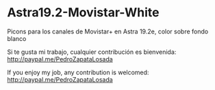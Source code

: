 # Astra19.2-Movistar-White
Picons para los canales de Movistar+ en Astra 19.2e, color sobre fondo blanco

Si te gusta mi trabajo, cualquier contribución es bienvenida: http://paypal.me/PedroZapataLosada

If you enjoy my job, any contribution is welcomed: http://paypal.me/PedroZapataLosada
